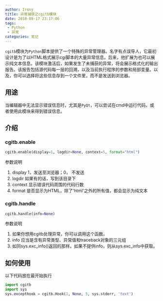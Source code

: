 ```yaml
---
author: Irony
title: 异常捕获之cgitb模块
date: 2018-09-17 23:17:06
tags: 
 - Python
 - 异常
categories: 笔记
---
```


`cgitb`模块为`Python`脚本提供了一个特殊的异常管理器。名字有点误导人，它最初设计是为了以HTML格式展示cgi脚本的大量异常信息。后来，他扩展为也可以展示纯文本信息。该模块激活后，如果发生了未捕获的异常，将会展示格式化的输出报告。该报告包括源代码每一层的回溯，以及当前执行程序的参数和局部变量。以及，你可以选择将这些信息存到一个文件里，而不是发送到浏览器。
<!-- more -->

## 用途

当编辑器中无法显示错误信息时，尤其是`PyQt`，可以尝试在cmd中运行代码，或者使用此模块来得到错误信息。

## 介绍

### cgitb.enable

```python
cgitb.enable(display=1, logdir=None, context=5, format="html")
```

参数说明

1. display 1，发送至浏览器；0， 不发送
2. logdir 如果有的话，写到该目录下
3. context 显示错误代码周围的代码行数
4. format 是否显示为HTML，除了'html'之外的所有值，都会显示为纯文本

### cgitb.handle

```python
cgitb.handle(info=None)
```

参数说明

1. 如果你想用cgitb处理异常，你可以调用这个函数。
2. info 应当是含有异常类型、异常值和traceback对象的三元组
3. 如同sys.exc_info()返回的那样。如果不提供info，则从sys.exc_info中获取。

## 如何使用

以下代码放在最开始执行

```python
import cgitb
import sys
sys.excepthook = cgitb.Hook(1, None, 5, sys.stderr, 'text')
```
